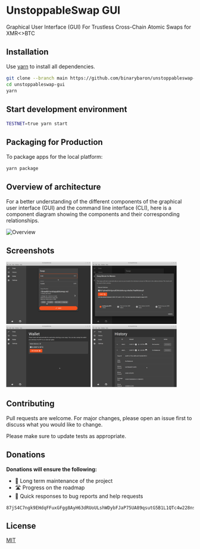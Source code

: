 # UnstoppableSwap GUI

Graphical User Interface (GUI) For Trustless Cross-Chain Atomic Swaps for XMR<>BTC

## Installation

Use [yarn](https://yarnpkg.com) to install all dependencies.

```bash
git clone --branch main https://github.com/binarybaron/unstoppableswap-gui
cd unstoppableswap-gui
yarn
```

## Start development environment

```bash
TESTNET=true yarn start
```

## Packaging for Production

To package apps for the local platform:

```bash
yarn package
```

## Overview of architecture

For a better understanding of the different components of the graphical user interface (GUI) and the command line interface (CLI), here is a component diagram showing the components and their corresponding relationships.

![Overview](https://www.plantuml.com/plantuml/png/TLDDRnCn4BtxLppsr1xs3rHLL6K5AAY1a2q22JWCQxUnSEp5dZGWbF_EE6QRLJVDnV6Rz_7aIMuIK-JTrgbNl35RWzwHzKhrrFsa1uDgHT5uHXz3PrAgy5S1JyFNpdGSWozm_dHXsmUV5L_NXZh66ncpyVexA67W3-1Kr6uaJsDjzEutMYOsMLZkn-jKyZveywx5N4eDEHdwVrT5C8b6NS_6F5nXiMfU8b_NzQW3hkH26cbKQ6mbxDbBT90Gj4qzSRS1TMo3Jmeug8DIcfX-K3Aesb_Eigb02UKhoWlV1wTDHDKuYymMgoXTG_npse6mh1EFL3moMkoVTHoShz1-l1sjlDbOfqyRfuGZiZe2nvGJzSDoSOTsJpsaqTcVmLBE6F2Pd3ECzQhvvYzenm7M9ywWlimxotgXhlkkME3YCfFpfC0odvXNIPA7r4boSxiuEijvdZ2tt0NhKReDBGGLe2XmAEUf7Uf97_57FL4-iL2N1cTtC1k_RTv4JtkVG3ADXdH2OXrs31SUaif1MVDiSVSXi8duibnVp-Pt3VAZuEsd1SAZYO_MxDMDfEN_-3y0)

## Screenshots

<img src="docs/images/main_screen.png" width="45%"></img> <img src="docs/images/swap_screen.png" width="45%"></img> <img src="docs/images/wallet_screen.png" width="45%"></img> <img src="docs/images/history_screen.png" width="45%"></img>

## Contributing

Pull requests are welcome. For major changes, please open an issue first to discuss what you would like to change.

Please make sure to update tests as appropriate.

## Donations

**Donations will ensure the following:**

- 🔨 Long term maintenance of the project
- 🛣 Progress on the roadmap
- 🐛 Quick responses to bug reports and help requests

```
87jS4C7ngk9EHdqFFuxGFgg8AyH63dRUoULshWDybFJaP75UA89qsutG5B1L1QTc4w228nsqsv8EjhL7bz8fB3611Mh98mg
```

## License

[MIT](https://choosealicense.com/licenses/mit/)
